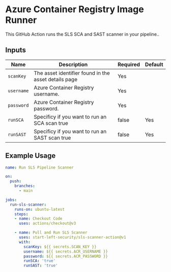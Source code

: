 # Azure Container Registry Image Runner

This GitHub Action runs the SLS SCA and SAST scanner in your pipeline..

## Inputs

| Name            | Description                                                | Required | Default             |
|-----------------|------------------------------------------------------------|----------|---------------------|
| `scanKey`       | The asset identifier found in the asset details page       | Yes      |                     |
| `username`      | Azure Container Registry username.                         | Yes      |                     |
| `password`      | Azure Container Registry password.                         | Yes      |                     |
| `runSCA`        | Specificy if you want to run an SCA scan true|false        | Yes      | true                |
| `runSAST`       | Specificy if you want to run an SAST scan true|false       | Yes      | true                |

## Example Usage

```yaml
name: Run SLS Pipeline Scanner

on:
  push:
    branches:
      - main

jobs:
  run-sls-scanner:
    runs-on: ubuntu-latest
    steps:
    - name: Checkout Code
      uses: actions/checkout@v3

    - name: Pull and Run SLS Scanner
      uses: start-left-security/sls-scanner-action@v1
      with:
        scanKey: ${{ secrets.SCAN_KEY }}
        username: ${{ secrets.ACR_USERNAME }}
        password: ${{ secrets.ACR_PASSWORD }}
        runSCA: 'true'
        runSAST: 'true'
